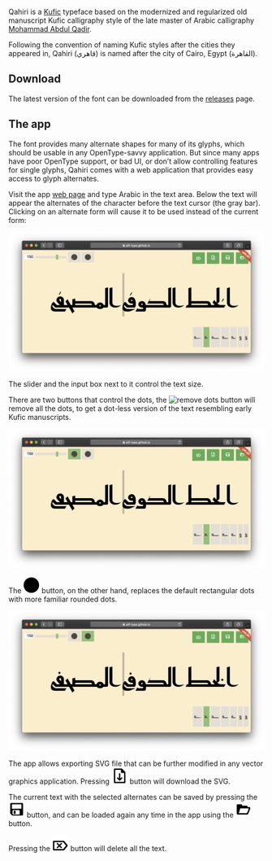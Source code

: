 Qahiri is a [Kufic][1] typeface based on the modernized and regularized old
manuscript Kufic calligraphy style of the late master of Arabic calligraphy
[Mohammad Abdul Qadir][2].

Following the convention of naming Kufic styles after the cities they appeared
in, Qahiri (قاهري) is named after the city of Cairo, Egypt (القاهرة).

Download
--------

The latest version of the font can be downloaded from the [releases][3] page.

The app
-------

The font provides many alternate shapes for many of its glyphs, which should be
usable in any OpenType-savvy application. But since many apps have poor
OpenType support, or bad UI, or don’t allow controlling features for single
glyphs, Qahiri comes with a web application that provides easy access to glyph
alternates.

Visit the app [web page][4] and type Arabic in the text area. Below the text
will appear the alternates of the character before the text cursor (the gray
bar). Clicking on an alternate form will cause it to be used instead of the
current form:

![Screen shot of the app](assets/images/screenshot.png)

The slider and the input box next to it control the text size.

There are two buttons that control the dots, the ![remove
dots](app/assets/images/remove-dots.svg) button will remove all the dots, to
get a dot-less version of the text resembling early Kufic manuscripts.

![Screenshot with no dots](assets/images/screenshot-dotless.png)

The ![rounded dots](app/assets/images/round-dots.svg) button, on the other
hand, replaces the default rectangular dots with more familiar rounded dots.

![Screenshot with rounded dots](assets/images/screenshot-rounded-dots.png)

The app allows exporting SVG file that can be further modified in any vector
graphics application. Pressing ![export](app/assets/images/export.svg) button
will download the SVG.

The current text with the selected alternates can be saved by pressing the
![save](app/assets/images/save.svg) button, and can be loaded again any time in
the app using the ![open](app/assets/images/open.svg) button.

Pressing the ![clear](app/assets/images/clear.svg) button will delete all the
text.


[1]: https://en.wikipedia.org/wiki/Kufic
[2]: https://ar.wikipedia.org/wiki/محمد_عبد_القادر_عبد_الله_(خطاط)
[3]: https://github.com/alif-type/qahiri/releases/latest
[4]: https://alif-type.github.io/qahiri/app/
